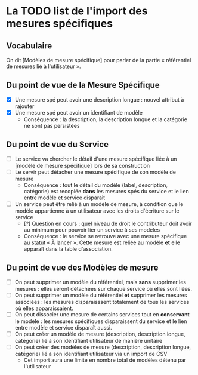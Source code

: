 # La TODO list de l'import des mesures spécifiques

## Vocabulaire

On dit [Modèles de mesure spécifique] pour parler de la partie « référentiel de mesures lié à l'utilisateur ».

## Du point de vue de la Mesure Spécifique

- [x] Une mesure spé peut avoir une description longue : nouvel attribut à rajouter
- [x] Une mesure spé peut avoir un identifiant de modèle
  - Conséquence : la description, la description longue et la catégorie ne sont pas persistées

## Du point de vue du Service

- [ ] Le service va chercher le détail d'une mesure spécifique liée à un [modèle de mesure spécifique] lors de sa construction
- [ ] Le servir peut détacher une mesure spécifique de son modèle de mesure
  - Conséquence : tout le détail du modèle (label, description, catégorie) est recopiée **dans** les mesures spés du service et
    le lien entre modèle et service disparaît
- [ ] Un service peut être relié à un modèle de mesure, à condition que le modèle appartienne à un utilisateur avec les droits d'écriture
      sur le service
  - [?] Question en cours : quel niveau de droit le contributeur doit avoir au minimum pour pouvoir lier un service à ses modèles
  - Conséquence : le service se retrouve avec une mesure spécifique au statut « À lancer ». Cette mesure est reliée au modèle **et** elle apparaît dans la table d'association.

## Du point de vue des Modèles de mesure

- [ ] On peut supprimer un modèle du référentiel, mais **sans** supprimer les mesures : elles seront détachées sur chaque service où elles
      sont liées.
- [ ] On peut supprimer un modèle du référentiel **et** supprimer les mesures associées : les mesures disparaisssent totalement
      de tous les services où elles apparaissaient.
- [ ] On peut dissocier une mesure de certains services tout en **conservant** le modèle : les mesures spécifiques disparaissent du service
      et le lien entre modèle et service disparaît aussi.
- [ ] On peut créer un modèle de mesure (description, description longue, catégorie) lié à son identifiant utilisateur de manière unitaire
- [ ] On peut créer des modèles de mesure (description, description longue, catégorie) lié à son identifiant utilisateur via un import de CSV
  - Cet import aura une limite en nombre total de modèles détenu par l'utilisateur
